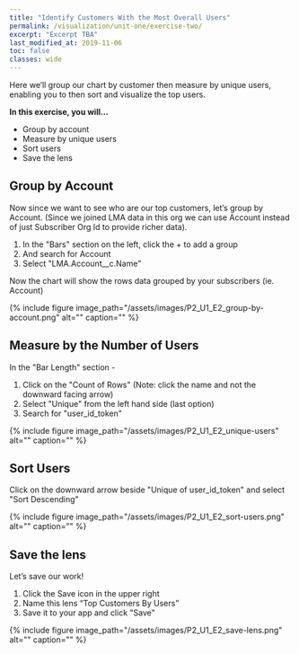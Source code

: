 ```yaml
---
title: "Identify Customers With the Most Overall Users"
permalink: /visualization/unit-one/exercise-two/
excerpt: "Excerpt TBA"
last_modified_at: 2019-11-06
toc: false
classes: wide
---
```


Here we’ll group our chart by customer then measure by unique users, enabling you to then sort and visualize the top users. 

**In this exercise, you will...**

* Group by account
* Measure by unique users
* Sort users
* Save the lens



<!-- -------------------- TASK BOUNDARY -------------------- -->


## Group by Account
Now since we want to see who are our top customers, let’s group by Account.  (Since we joined LMA data in this org we can use Account instead of just Subscriber Org Id to provide richer data). 


1. In the "Bars" section on the left, click the + to add a group
2. And search for Account 
3. Select "LMA.Account__c.Name"

Now the chart will show the rows data grouped by your subscribers (ie. Account)

{% include figure image_path="/assets/images/P2_U1_E2_group-by-account.png" alt="" caption="" %}


<!-- -------------------- TASK BOUNDARY -------------------- -->


## Measure by the Number of Users

In the "Bar Length" section - 
1. Click on the "Count of Rows" 
(Note: click the name and not the downward facing arrow) 
2. Select "Unique" from the left hand side (last option) 
3. Search for "user_id_token" 

{% include figure image_path="/assets/images/P2_U1_E2_unique-users" alt="" caption="" %}

<!-- -------------------- TASK BOUNDARY -------------------- -->

## Sort Users
Click on the downward arrow beside "Unique of user_id_token" and select "Sort Descending" 

{% include figure image_path="/assets/images/P2_U1_E2_sort-users.png" alt="" caption="" %}


<!-- -------------------- TASK BOUNDARY -------------------- -->


## Save the lens 
Let’s save our work! 
1. Click the Save icon in the upper right
2. Name this lens “Top Customers By Users”
3. Save it to your app and click "Save"


{% include figure image_path="/assets/images/P2_U1_E2_save-lens.png" alt="" caption="" %}



